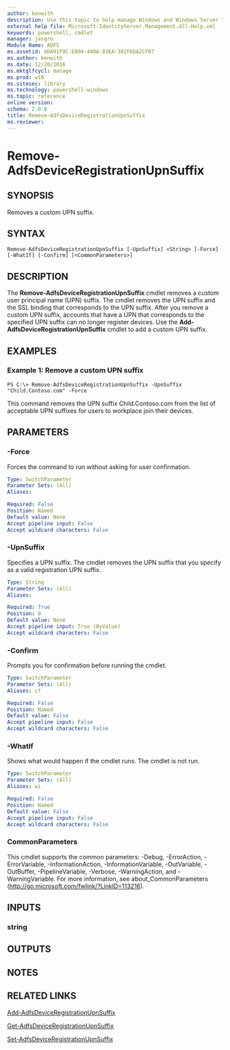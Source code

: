 ```yaml
---
author: kenwith
description: Use this topic to help manage Windows and Windows Server technologies with Windows PowerShell.
external help file: Microsoft.IdentityServer.Management.dll-Help.xml
keywords: powershell, cmdlet
manager: jasgro
Module Name: ADFS
ms.assetid: 6DA91F9C-EB04-440A-83EA-382F6DA2CF07
ms.author: kenwith
ms.date: 12/20/2016
ms.mktglfcycl: manage
ms.prod: w10
ms.sitesec: library
ms.technology: powershell-windows
ms.topic: reference
online version: 
schema: 2.0.0
title: Remove-AdfsDeviceRegistrationUpnSuffix
ms.reviewer:
---
```


# Remove-AdfsDeviceRegistrationUpnSuffix

## SYNOPSIS
Removes a custom UPN suffix.

## SYNTAX

```
Remove-AdfsDeviceRegistrationUpnSuffix [-UpnSuffix] <String> [-Force] [-WhatIf] [-Confirm] [<CommonParameters>]
```

## DESCRIPTION
The **Remove-AdfsDeviceRegistrationUpnSuffix** cmdlet removes a custom user principal name (UPN) suffix.
The cmdlet removes the UPN suffix and the SSL binding that corresponds to the UPN suffix.
After you remove a custom UPN suffix, accounts that have a UPN that corresponds to the specified UPN suffix can no longer register devices.
Use the **Add-AdfsDeviceRegistrationUpnSuffix** cmdlet to add a custom UPN suffix.

## EXAMPLES

### Example 1: Remove a custom UPN suffix
```
PS C:\> Remove-AdfsDeviceRegistrationUpnSuffix -UpnSuffix "Child.Contoso.com" -Force
```

This command removes the UPN suffix Child.Contoso.com from the list of acceptable UPN suffixes for users to workplace join their devices.

## PARAMETERS

### -Force
Forces the command to run without asking for user confirmation.

```yaml
Type: SwitchParameter
Parameter Sets: (All)
Aliases: 

Required: False
Position: Named
Default value: None
Accept pipeline input: False
Accept wildcard characters: False
```

### -UpnSuffix
Specifies a UPN suffix.
The cmdlet removes the UPN suffix that you specify as a valid registration UPN suffix.

```yaml
Type: String
Parameter Sets: (All)
Aliases: 

Required: True
Position: 0
Default value: None
Accept pipeline input: True (ByValue)
Accept wildcard characters: False
```

### -Confirm
Prompts you for confirmation before running the cmdlet.

```yaml
Type: SwitchParameter
Parameter Sets: (All)
Aliases: cf

Required: False
Position: Named
Default value: False
Accept pipeline input: False
Accept wildcard characters: False
```

### -WhatIf
Shows what would happen if the cmdlet runs.
The cmdlet is not run.

```yaml
Type: SwitchParameter
Parameter Sets: (All)
Aliases: wi

Required: False
Position: Named
Default value: False
Accept pipeline input: False
Accept wildcard characters: False
```

### CommonParameters
This cmdlet supports the common parameters: -Debug, -ErrorAction, -ErrorVariable, -InformationAction, -InformationVariable, -OutVariable, -OutBuffer, -PipelineVariable, -Verbose, -WarningAction, and -WarningVariable. For more information, see about_CommonParameters (http://go.microsoft.com/fwlink/?LinkID=113216).

## INPUTS

### string

## OUTPUTS

## NOTES

## RELATED LINKS

[Add-AdfsDeviceRegistrationUpnSuffix](./Add-AdfsDeviceRegistrationUpnSuffix.md)

[Get-AdfsDeviceRegistrationUpnSuffix](./Get-AdfsDeviceRegistrationUpnSuffix.md)

[Set-AdfsDeviceRegistrationUpnSuffix](./Set-AdfsDeviceRegistrationUpnSuffix.md)
